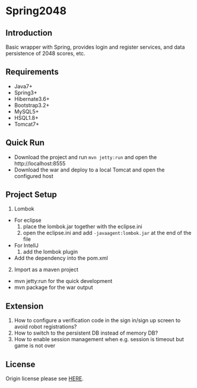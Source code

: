 # Spring2048

## Introduction

Basic wrapper with Spring, provides login and register services, and data persistence of 2048 scores, etc.

## Requirements

* Java7+
* Spring3+
* Hibernate3.6+
* Bootstrap3.2+
* MySQL5+
* HSQL1.8+
* Tomcat7+

## Quick Run

* Download the project and run `mvn jetty:run` and open the http://localhost:8555
* Download the war and deploy to a local Tomcat and open the configured host

## Project Setup

1. Lombok
  * For eclipse
    1. place the lombok.jar together with the eclipse.ini
    2. open the eclipse.ini and add `-javaagent:lombok.jar` at the end of the file
  * For IntellJ
    1. add the lombok plugin
  * Add the dependency into the pom.xml
2. Import as a maven project
  * mvn jetty:run for the quick development
  * mvn package for the war output

## Extension

1. How to configure a verification code in the sign in/sign up screen to avoid robot registrations?
2. How to switch to the persistent DB instead of memory DB?
3. How to enable session management when e.g. session is timeout but game is not over

## License

Origin license please see [HERE](LICENSE/LICENSE.txt).
